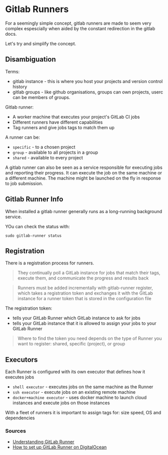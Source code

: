 # Gitlab Runners

For a seemingly simple concept, gitlab runners are made to seem very complex espescially when aided by the constant redirection in the gitlab docs.

Let's try and simplify the concept.

## Disambiguation

Terms:

* gitlab instance - this is where you host your projects and version control history
* gitlab groups - like github organisations, groups can own projects, userc can be members of groups.

Gitlab runner:

* A worker machine that executes your project's GitLab CI jobs
* Different runners have different capabilities
* Tag runners and give jobs tags to match them up

A runner can be:

* `specific` - to a chosen project
* `group` - available to all projects in a group
* `shared` - available to every project

A gitlab runner can also be seen as a service responsible for executing jobs and reporting their progress.
It can execute the job on the same machine or a different machine. The machine might be launched on the fly in response to job submission.

## Gitlab Runner Info

When installed a gitlab runner generally runs as a long-running background service.

YOu can check the status with:

    sudo gitlab-runner status

## Registration

There is a registration process for runners.

> They continually poll a GitLab instance for jobs that match their tags, execute them, and communicate the progress and results back

> Runners must be added incrementally with gitlab-runner register, which takes a registration token and exchanges it with the GitLab instance for a runner token that is stored in the configuration file

The registration token:

* tells your GitLab Runner which GitLab instance to ask for jobs
* tells your GitLab instance that it is allowed to assign your jobs to your GitLab Runner

> Where to find the token you need depends on the type of Runner you want to register: shared, specific (project), or group

## Executors

Each Runner is configured with its own executor that defines how it executes jobs

* `shell executor` - executes jobs on the same machine as the Runner
* `ssh executor` - execute jobs on an existing remote machine
* `docker+machine executor` - uses docker machine to launch cloud instances and execute jobs on those instances

With a fleet of runners it is important to assign tags for: size speed, OS and dependencies


### Sources

* [Understanding GitLab Runner](https://jfreeman.dev/blog/2019/03/22/understanding-gitlab-runner/)
* [How to set up GitLab Runner on DigitalOcean ](https://about.gitlab.com/blog/2016/04/19/how-to-set-up-gitlab-runner-on-digitalocean/)
